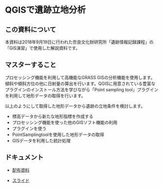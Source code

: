 # QGISで遺跡立地分析

## この資料について

本資料は2018年9月19日に行われた奈良文化財研究所「遺跡情報記録課程」の「GIS演習」で使用した解説資料です。

## マスターすること

プロセッシング機能を利用して高機能なGRASS GISの分析機能を使用します。傾斜や傾斜方位の他に日射量の算出を行います。QGISに用意されている豊富なプラグインのインストール方法を学びながら「Point sampling tool」プラグインを利用して地形データの取得を行います。

以上のようにして取得した地形データから遺跡の立地条件を検討します。

- 標高データから新たな地形指標を作成する
- プロセッシング機能を使った他のGISソフト機能の利用
- プラグインを使う
- PointSamplingtoolを使用した地形データの取得
- GISデータを利用した統計処理
## ドキュメント

- [配布資料](https://github.com/IshiiJunpei/QGISforArcVector/blob/master/05%E6%89%80%E5%9C%A8%E7%A2%BA%E8%AA%8D%E8%AA%BF%E6%9F%BB%E5%A0%B1%E5%91%8A%E6%9B%B8%E3%82%92%E4%BD%9C%E6%88%90%E3%81%99%E3%82%8B.pdf)

-  [スライド](https://IshiiJunpei.github.io/QGISforArcPredictive)
